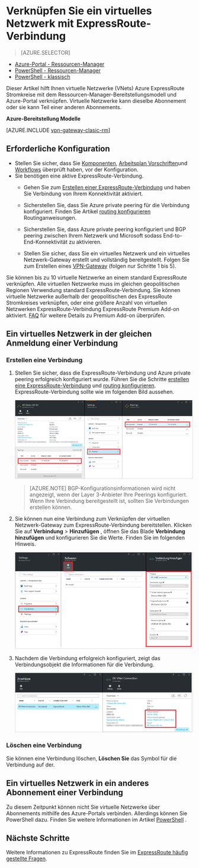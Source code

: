 <properties
   pageTitle="Verknüpfen Sie ein virtuelles Netzwerk mit ExpressRoute-Verbindung mit dem Ressourcen-Manager-Bereitstellungsmodell und Azure-Portal | Microsoft Azure"
   description="Dieses Dokument bietet eine Übersicht über virtuelle Netzwerke (VNets) an ExpressRoute verknüpfen."
   services="expressroute"
   documentationCenter="na"
   authors="cherylmc"
   manager="carmonm"
   editor=""
   tags="azure-resource-manager"/>
<tags
   ms.service="expressroute"
   ms.devlang="na"
   ms.topic="article"
   ms.tgt_pltfrm="na"
   ms.workload="infrastructure-services"
   ms.date="10/10/2016"
   ms.author="cherylmc" />

# <a name="link-a-virtual-network-to-an-expressroute-circuit"></a>Verknüpfen Sie ein virtuelles Netzwerk mit ExpressRoute-Verbindung

> [AZURE.SELECTOR]
- [Azure-Portal - Ressourcen-Manager](expressroute-howto-linkvnet-portal-resource-manager.md)
- [PowerShell - Ressourcen-Manager](expressroute-howto-linkvnet-arm.md)
- [PowerShell - klassisch](expressroute-howto-linkvnet-classic.md)



Dieser Artikel hilft Ihnen virtuelle Netzwerke (VNets) Azure ExpressRoute Stromkreise mit dem Ressourcen-Manager-Bereitstellungsmodell und Azure-Portal verknüpfen. Virtuelle Netzwerke kann dieselbe Abonnement oder sie kann Teil einer anderen Abonnements.


**Azure-Bereitstellung Modelle**

[AZURE.INCLUDE [vpn-gateway-clasic-rm](../../includes/vpn-gateway-classic-rm-include.md)]

## <a name="configuration-prerequisites"></a>Erforderliche Konfiguration

- Stellen Sie sicher, dass Sie [Komponenten](expressroute-prerequisites.md), [Arbeitsplan Vorschriften](expressroute-routing.md)und [Workflows](expressroute-workflows.md) überprüft haben, vor der Konfiguration.
- Sie benötigen eine aktive ExpressRoute-Verbindung.
    - Gehen Sie zum [Erstellen einer ExpressRoute-Verbindung](expressroute-howto-circuit-arm.md) und haben Sie Verbindung von Ihrem Konnektivität aktiviert.

    - Sicherstellen Sie, dass Sie Azure private peering für die Verbindung konfiguriert. Finden Sie Artikel [routing konfigurieren](expressroute-howto-routing-portal-resource-manager.md) Routinganweisungen.

    - Sicherstellen Sie, dass Azure private peering konfiguriert und BGP peering zwischen Ihrem Netzwerk und Microsoft sodass End-to-End-Konnektivität zu aktivieren.

    - Stellen Sie sicher, dass Sie ein virtuelles Netzwerk und ein virtuelles Netzwerk-Gateway erstellt und vollständig bereitgestellt. Folgen Sie zum Erstellen eines [VPN-Gateway](../articles/vpn-gateway/vpn-gateway-howto-site-to-site-resource-manager-portal.md) (folgen nur Schritte 1 bis 5).

Sie können bis zu 10 virtuelle Netzwerke an einem standard ExpressRoute verknüpfen. Alle virtuellen Netzwerke muss im gleichen geopolitischen Regionen Verwendung standard ExpressRoute-Verbindung. Sie können virtuelle Netzwerke außerhalb der geopolitischen des ExpressRoute Stromkreises verknüpfen, oder eine größere Anzahl von virtuellen Netzwerken ExpressRoute-Verbindung ExpressRoute Premium Add-on aktiviert. [FAQ](expressroute-faqs.md) für weitere Details zu Premium Add-on überprüfen.

## <a name="connect-a-virtual-network-in-the-same-subscription-to-a-circuit"></a>Ein virtuelles Netzwerk in der gleichen Anmeldung einer Verbindung


### <a name="to-create-a-connection"></a>Erstellen eine Verbindung

1. Stellen Sie sicher, dass die ExpressRoute-Verbindung und Azure private peering erfolgreich konfiguriert wurde. Führen Sie die Schritte [erstellen eine ExpressRoute-Verbindung](expressroute-howto-circuit-arm.md) und [routing konfigurieren](expressroute-howto-routing-arm.md). ExpressRoute-Verbindung sollte wie im folgenden Bild aussehen.

    ![ExpressRoute Schaltung screenshot](./media/expressroute-howto-linkvnet-portal-resource-manager/routing1.png)

    >[AZURE.NOTE] BGP-Konfigurationsinformationen wird nicht angezeigt, wenn der Layer 3-Anbieter Ihre Peerings konfiguriert. Wenn Ihre Verbindung bereitgestellt ist, sollten Sie Verbindungen erstellen können.

2. Sie können nun eine Verbindung zum Verknüpfen der virtuellen Netzwerk-Gateway zum ExpressRoute-Verbindung bereitstellen. Klicken Sie auf **Verbindung** > **Hinzufügen** , öffnen Sie das Blade **Verbindung hinzufügen** und konfigurieren Sie die Werte. Finden Sie im folgenden Hinweis.


    ![Verbindung Screenshot hinzufügen](./media/expressroute-howto-linkvnet-portal-resource-manager/samesub1.png)  


3. Nachdem die Verbindung erfolgreich konfiguriert, zeigt das Verbindungsobjekt die Informationen für die Verbindung.

    ![Connection-Objekt screenshot](./media/expressroute-howto-linkvnet-portal-resource-manager/samesub2.png)


### <a name="to-delete-a-connection"></a>Löschen eine Verbindung

Sie können eine Verbindung löschen, **Löschen Sie** das Symbol für die Verbindung auf der.

## <a name="connect-a-virtual-network-in-a-different-subscription-to-a-circuit"></a>Ein virtuelles Netzwerk in ein anderes Abonnement einer Verbindung

Zu diesem Zeitpunkt können nicht Sie virtuelle Netzwerke über Abonnements mithilfe des Azure-Portals verbinden. Allerdings können Sie PowerShell dazu. Finden Sie weitere Informationen im Artikel [PowerShell](expressroute-howto-linkvnet-arm.md) .

## <a name="next-steps"></a>Nächste Schritte

Weitere Informationen zu ExpressRoute finden Sie im [ExpressRoute häufig gestellte Fragen](expressroute-faqs.md).
